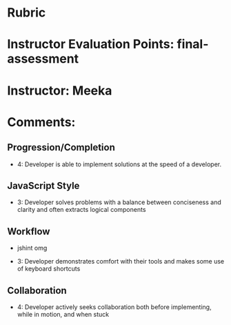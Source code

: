 # Rubric
# Instructor Evaluation Points: final-assessment
# Instructor: Meeka
# Comments:

## Progression/Completion

* 4: Developer is able to implement solutions at the speed of a developer.

## JavaScript Style

* 3: Developer solves problems with a balance between conciseness and clarity and often extracts logical components

## Workflow

- jshint omg

* 3: Developer demonstrates comfort with their tools and makes some use of keyboard shortcuts

## Collaboration

* 4: Developer actively seeks collaboration both before implementing, while in motion, and when stuck
